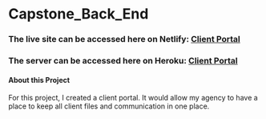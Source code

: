 # Capstone_Back_End

### The live site can be accessed here on Netlify: [Client Portal](https://condescending-banach-e42f44.netlify.app/)

### The server can be accessed here on Heroku: [Client Portal](https://proof-backend.herokuapp.com/)

#### About this Project
For this project, I created a client portal. It would allow my agency to have a place to keep all client files and communication in one place.